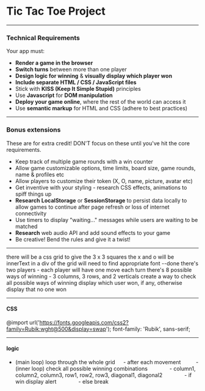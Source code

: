 # Tic Tac Toe Project

---

### Technical Requirements

Your app must:

- **Render a game in the browser**
- **Switch turns** between more than one player
- **Design logic for winning** & **visually display which player won**
- **Include separate HTML / CSS / JavaScript files**
- Stick with **KISS (Keep It Simple Stupid)** principles
- Use **Javascript** for **DOM manipulation**
- **Deploy your game online**, where the rest of the world can access it
- Use **semantic markup** for HTML and CSS (adhere to best practices)

---

### Bonus extensions

These are for extra credit! DON'T focus on these until you've hit the core requirements.

- Keep track of multiple game rounds with a win counter
- Allow game customizable options, time limits, board size, game rounds, name & profiles etc
- Allow players to customize their token (X, O, name, picture, avatar etc)
- Get inventive with your styling - research CSS effects, animations to spiff things up
- **Research** **LocalStorage** or **SessionStorage** to persist data locally to allow games to continue after page refresh or loss of internet connectivity
- Use timers to display "waiting..." messages while users are waiting to be matched
- **Research** web audio API and add sound effects to your game
- Be creative! Bend the rules and give it a twist!

---

there will be a css grid to give the 3 x 3 squares
the x and o will be innerText in a div of the grid
will need to find appropriate font --done
there's two players - each player will have one move each turn
there's 8 possible ways of winning - 3 columns, 3 rows, and 2 verticals
create a way to check all possible ways of winning
display which user won, if any, otherwise display that no one won

---

#### CSS

@import url('https://fonts.googleapis.com/css2?family=Rubik:wght@500&display=swap');
font-family: 'Rubik', sans-serif;

---

#### logic

- (main loop) loop through the whole grid
  &emsp; - after each movement
  &emsp; &emsp; - (inner loop) check all possible winning combinations
  &emsp; &emsp; &emsp; - column1, column2, column3, row1, row2, row3, diagonal1, diagonal2
  &emsp; &emsp; &emsp; - if win display alert
  &emsp; &emsp; &emsp; - else break
